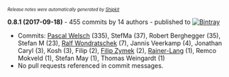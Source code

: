 <sup><sup>*Release notes were automatically generated by [Shipkit](http://shipkit.org/)*</sup></sup>

**0.8.1 (2017-09-18)** - 455 commits by 14 authors - published to [![Bintray](https://img.shields.io/badge/Bintray-0.8.1-green.svg)](https://plugins.gradle.org/plugin/org.shipkit.java/0.8.1)
 - Commits: [Pascal Welsch](https://github.com/passsy) (335), StefMa (37), Robert Berghegger (35), Stefan M (23), [Ralf Wondratschek](https://github.com/vRallev) (7), Jannis Veerkamp (4), Jonathan Caryl (3), Kosh (3), Filip (2), [Filip Zymek](https://github.com/fzymek) (2), [Rainer-Lang](https://github.com/Rainer-Lang) (1), Remco Mokveld (1), Stefan May (1), Thomas Weingardt (1)
 - No pull requests referenced in commit messages.

